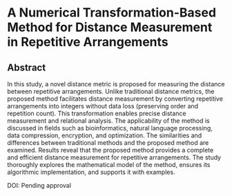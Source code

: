 # A Numerical Transformation-Based Method for Distance Measurement in Repetitive Arrangements
## Abstract
In this study, a novel distance metric is proposed for measuring the distance between repetitive arrangements. Unlike traditional distance metrics, the proposed method facilitates distance measurement by converting repetitive arrangements into integers without data loss (preserving order and repetition count). This transformation enables precise distance measurement and relational analysis. The applicability of the method is discussed in fields such as bioinformatics, natural language processing, data compression, encryption, and optimization. The similarities and differences between traditional methods and the proposed method are examined. Results reveal that the proposed method provides a complete and efficient distance measurement for repetitive arrangements. The study thoroughly explores the mathematical model of the method, ensures its algorithmic implementation, and supports it with examples.

DOI: Pending approval

